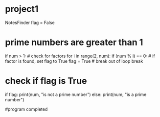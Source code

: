 # project1
NotesFinder
flag = False

# prime numbers are greater than 1
if num > 1: 
    # check for factors
    for i in range(2, num):
        if (num % i) == 0:
            # if factor is found, set flag to True
            flag = True
            # break out of loop
            break

# check if flag is True
if flag:
    print(num, "is not a prime number")
else:
    print(num, "is a prime number")

#program completed  
